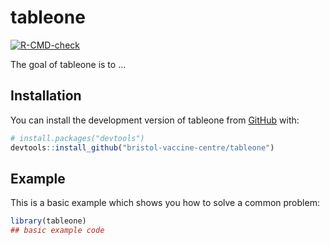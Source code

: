 
<!-- README.md is generated from README.Rmd. Please edit that file -->

# tableone

<!-- badges: start -->

[![R-CMD-check](https://github.com/bristol-vaccine-centre/tableone/actions/workflows/R-CMD-check.yaml/badge.svg)](https://github.com/bristol-vaccine-centre/tableone/actions/workflows/R-CMD-check.yaml)
<!-- badges: end -->

The goal of tableone is to …

## Installation

You can install the development version of tableone from
[GitHub](https://github.com/) with:

``` r
# install.packages("devtools")
devtools::install_github("bristol-vaccine-centre/tableone")
```

## Example

This is a basic example which shows you how to solve a common problem:

``` r
library(tableone)
## basic example code
```

